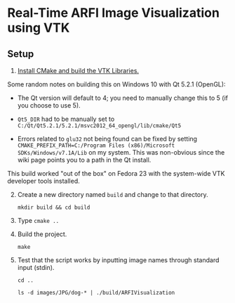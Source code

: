 Real-Time ARFI Image Visualization using VTK
============================================

Setup
-----

1. [Install CMake and build the VTK Libraries.](http://www.vtk.org/Wiki/VTK/Configure_and_Build)

 Some random notes on building this on Windows 10 with Qt 5.2.1 (OpenGL):

 * The Qt version will default to 4; you need to manually change this to 5 (if you choose to use 5).

 * `Qt5_DIR` had to be manually set to `C:/Qt/Qt5.2.1/5.2.1/msvc2012_64_opengl/lib/cmake/Qt5`

 * Errors related to `glu32` not being found can be fixed by setting 
  `CMAKE_PREFIX_PATH=C:/Program Files (x86)/Microsoft SDKs/Windows/v7.1A/Lib` 
  on my system.  This was non-obvious since the wiki page points you to a path in the Qt 
  install.
      
 This build worked "out of the box" on Fedora 23 with the system-wide VTK developer tools installed.

2. Create a new directory named `build` and change to that directory.

    `mkdir build && cd build`

3. Type `cmake ..`

4. Build the project.

    `make`

5. Test that the script works by inputting image names through standard input (stdin).

    `cd ..`
    
    `ls -d images/JPG/dog-* | ./build/ARFIVisualization `
